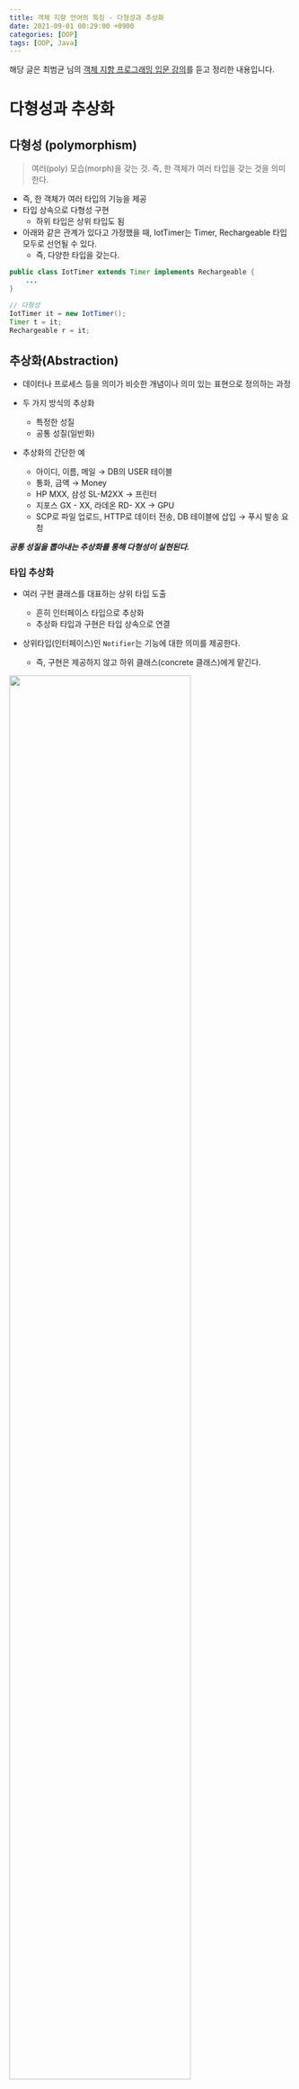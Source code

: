 ```yaml
---
title: 객체 지향 언어의 특징 - 다형성과 추상화
date: 2021-09-01 00:29:00 +0900
categories: [OOP]
tags: [OOP, Java]
---
```


해당 글은 최범균 님의 [객체 지향 프로그래밍 입문 강의](https://www.inflearn.com/course/%EA%B0%9D%EC%B2%B4-%EC%A7%80%ED%96%A5-%ED%94%84%EB%A1%9C%EA%B7%B8%EB%9E%98%EB%B0%8D-%EC%9E%85%EB%AC%B8)를 듣고 정리한 내용입니다.

# 다형성과 추상화

## 다형성 (polymorphism)

> 여러(poly) 모습(morph)을 갖는 것. 즉, 한 객체가 여러 타입을 갖는 것을 의미한다.

- 즉, 한 객체가 여러 타입의 기능을 제공
- 타입 상속으로 다형성 구현
    - 하위 타입은 상위 타입도 됨
- 아래와 같은 관계가 있다고 가정했을 때, IotTimer는 Timer, Rechargeable 타입 모두로 선언될 수 있다.
  - 즉, 다양한 타입을 갖는다.

```java
public class IotTimer extends Timer implements Rechargeable {
    ...
}
```

```java
// 다형성
IotTimer it = new IotTimer();
Timer t = it;
Rechargeable r = it;
```

## 추상화(Abstraction)
- 데이터나 프로세스 등을 의미가 비슷한 개념이나 의미 있는 표현으로 정의하는 과정
- 두 가지 방식의 추상화
  - 특정한 성질
  - 공통 성질(일반화)

- 추상화의 간단한 예
  - 아이디, 이름, 메일 → DB의 USER 테이블
  - 통화, 금액 → Money
  - HP MXX, 삼성 SL-M2XX → 프린터
  - 지포스 GX - XX, 라데온 RD- XX → GPU
  - SCP로 파일 업로드, HTTP로 데이터 전송, DB 테이블에 삽입 → 푸시 발송 요청

***공통 성질을 뽑아내는 추상화를 통해 다형성이 실현된다.***

### 타입 추상화
- 여러 구현 클래스를 대표하는 상위 타입 도출
  - 흔히 인터페이스 타입으로 추상화
  - 추상화 타입과 구현은 타입 상속으로 연결

- 상위타입(인터페이스)인 `Notifier`는 기능에 대한 의미를 제공한다.
  - 즉, 구현은 제공하지 않고 하위 클래스(concrete 클래스)에게 맡긴다.

<img src = "https://user-images.githubusercontent.com/64415489/131896343-a12fc022-af55-46b1-a511-d40093294bb1.png" width="80%"/>

### 추상 타입
- 추상 타입은 구현을 감춘다.
  - 즉, 기능의 구현이 아닌 의도를 더 잘 드러낸다.
- 추상 타입을 사용하지 않는 경우 요구사항의 변경으로 인해 그와 관련없는 코드가 변경될 수 있다.
  - 예를 들어, 아래와 같은 경우 주문 취소 자체와는 크게 상관 없는 요구 사항 변경(취소시 이메일 전송, sms전송 등)으로 인해 ***본질적인 취소 메서드의 코드가 변경된다.***

- 최초 요구사항 (주문 취소시 sms 발송)

```java
private SmsSender smsSender;

public void cancel(String orderNo) {
    ... 주문 취소 처리

    smsSender.sendSms(...);
}
```

- 요구사항 변경 (카카오 알림, 메일 알림 추가)

```java
private SmsSender smsSender;
private KakaoPush kakaoPush;
private MailService mailSvc;

public void cancel(String orderNo) {
    ... 주문 취소 처리

    if(pushEnabled) {
        kakaoPush.push(...);
    } else {
        smsSender.sendSms(...);
    }
    mailSvc.sendMail(...);
}
```

- 이런 경우 추상 타입을 활용해 유연함을 제공할 수 있다.
  - 아래 예시는 `Notifier`의 콘크리트 클래스를 생성하는 부분까지 `NotifierFactory`라는 인터페이스를 사용해 추상화 시켰다.

```java
public void cancel(String orderNo) {
    ... 주문 취소 처리

    Notifier notifier = NotifierFactory.instance().getNotifier(...);
    notifier.notify(...);
}

public interface NotifierFactory {
    Notifier getNotifier(...);

    static NotifierFactory instance() {
        return new DefaultNotifierFactory();
    }
}

public class DefaultNotifierFactory implements NotifierFactory {
    public Notifier getNotifier(...) {
        if(pushEnabled) return new KakaoNotifier();
        else return new SmsNotifier();
    }
}
```

## 추상화의 시점
- 아직 존재하지 않는 기능에 대한 이른 추상화는 주의해야 한다.
  - 추상화 → 추상 타입 증가 → 복잡도 증가
- 따라서, 실제 변경 및 확장이 발생할 떄 추상화를 시도하는게 좋다.

※ 추상화 팁 : 구현을 한 이유가 무엇 때문인지 잘 생각해보고 상위 타입을 도출한다.

# 느낀점
---
- 캡슐화나 추상화의 본질은 결국 ***'구체적인 구현을 클라이언트(호출하는 부분)에게 숨긴다'***인 것 같다.
- 캡슐화 : 객체가 제공하는 기능의 내부 구현을 숨긴다.
  - 클라이언트는 자신이 사용하는 특정 객체의 기능에 대한 내부 구현은 알지못하고 해당 기능을 사용하기만 한다.
  - 따라서, 해당 객체의 기능의 내부 구현이 변경되더라도 클라이언트 코드는 변경되지 않는다.
- 추상화 : 클라이언트가 사용하게될 구체 클래스(콘크리트 클래스)를 숨긴다.
  - 클라이언트가 인터페이스에 의존하며 구체 클래스는 외부에서 가져옴으로써 런타임시 사용하게될 객체에 대해 알 수 없다.
  - 따라서, 구체 클래스가 변경되더라도 클라이언트 코드는 변경되지 않는다.

# 연관 포스팅
---
-[객체 지향 언어의 특징 - 캡슐화](https://zz9z9.github.io/posts/encapsulation/)
